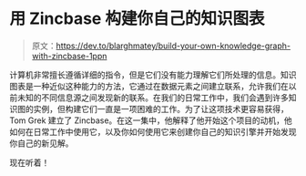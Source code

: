 # 用 Zincbase 构建你自己的知识图表

> 原文：<https://dev.to/blarghmatey/build-your-own-knowledge-graph-with-zincbase-1ppn>

计算机非常擅长遵循详细的指令，但是它们没有能力理解它们所处理的信息。知识图表是一种近似这种能力的方法，它通过在数据元素之间建立联系，允许我们在以前未知的不同信息源之间发现新的联系。在我们的日常工作中，我们会遇到许多知识图的实例，但构建它们一直是一项困难的工作。为了让这项技术更容易获得，Tom Grek 建立了 Zincbase。在这一集中，他解释了他开始这个项目的动机，他如何在日常工作中使用它，以及你如何使用它来创建你自己的知识引擎并开始发现你自己的新见解。

现在听着！
